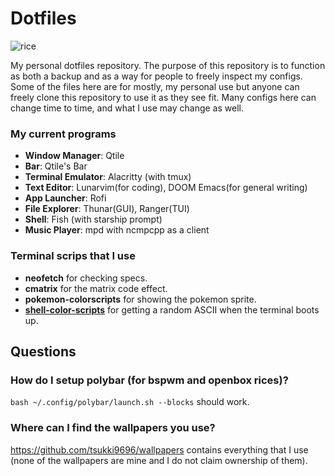 # Dotfiles
![rice](https://imgur.com/gallery/BQWebty)

My personal dotfiles repository. The purpose of this repository is to function as both a backup and as a way for people to freely inspect my configs. Some of the files here are for mostly, my personal use but anyone can freely clone this repository to use it as they see fit. Many configs here can change time to time, and what I use may change as well.

### My current programs
- **Window Manager**: Qtile
- **Bar**: Qtile's Bar
- **Terminal Emulator**: Alacritty (with tmux)
- **Text Editor**: Lunarvim(for coding), DOOM Emacs(for general writing) 
- **App Launcher**: Rofi 
- **File Explorer**: Thunar(GUI), Ranger(TUI)
- **Shell**: Fish (with starship prompt)
- **Music Player**: mpd with ncmpcpp as a client

### Terminal scrips that I use
- **neofetch** for checking specs.
- **cmatrix** for the matrix code effect.
- **pokemon-colorscripts** for showing the pokemon sprite.
- **[shell-color-scripts](https://gitlab.com/dwt1/shell-color-scripts)** for getting a random ASCII when the terminal boots up.

## Questions

### How do I setup polybar (for bspwm and openbox rices)?
`bash ~/.config/polybar/launch.sh --blocks` should work.

### Where can I find the wallpapers you use?
https://github.com/tsukki9696/wallpapers contains everything that I use (none of the wallpapers are mine and I do not claim ownership of them).

